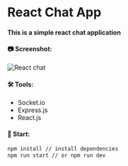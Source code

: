 # React Chat App
#### This is a simple react chat application

#### 📷 Screenshot:
![React chat](https://i.imgur.com/P9PTZXl.png)

#### 🛠 Tools:
- Socket.io
- Express.js
- React.js

#### 🚀 Start:
```bash
npm install // install dependencies
npm run start // or npm run dev
```
